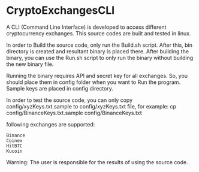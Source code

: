 # CryptoExchangesCLI
A CLI (Command Line Interface) is developed to access different cryptocurrency exchanges.
This source codes are built and tested in linux.


In order to Build the source code, only run the Build.sh script. After this, bin directory is created and resultant binary is placed there.
After building the binary, you can use the Run.sh script to only run the binary without building the new binary file.

Running the binary requires API and secret key for all exchanges. So, you should place them in config folder when you want to Run the program. Sample keys are placed in config directory.

In order to test the source code, you can only copy config/xyzKeys.txt.sample to config/xyzKeys.txt file, for example:
cp config/BinanceKeys.txt.sample config/BinanceKeys.txt

following exchanges are supported:

	Binance
	Coinex
	HitBTC
	Kucoin

Warning: The user is responsible for the results of using the source code.
